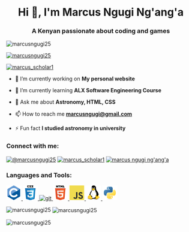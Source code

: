 <h1 align="center">Hi 👋, I'm Marcus Ngugi Ng'ang'a</h1>
<h3 align="center">A Kenyan passionate about coding and games</h3>

<p align="left"> <img src="https://komarev.com/ghpvc/?username=marcusngugi25&label=Profile%20views&color=0e75b6&style=flat" alt="marcusngugi25" /> </p>

<p align="left"> <a href="https://github.com/ryo-ma/github-profile-trophy"><img src="https://github-profile-trophy.vercel.app/?username=marcusngugi25" alt="marcusngugi25" /></a> </p>

<p align="left"> <a href="https://twitter.com/marcus_scholar1" target="blank"><img src="https://img.shields.io/twitter/follow/marcus_scholar1?logo=twitter&style=for-the-badge" alt="marcus_scholar1" /></a> </p>

- 🔭 I’m currently working on **My personal website**

- 🌱 I’m currently learning **ALX Software Engineering Course**

- 💬 Ask me about **Astronomy, HTML, CSS**

- 📫 How to reach me **marcusngugi@gmail.com**

- ⚡ Fun fact **I studied astronomy in university**

<h3 align="left">Connect with me:</h3>
<p align="left">
<a href="https://codepen.io/@marcusngugi25" target="blank"><img align="center" src="https://raw.githubusercontent.com/rahuldkjain/github-profile-readme-generator/master/src/images/icons/Social/codepen.svg" alt="@marcusngugi25" height="30" width="40" /></a>
<a href="https://twitter.com/marcus_scholar1" target="blank"><img align="center" src="https://raw.githubusercontent.com/rahuldkjain/github-profile-readme-generator/master/src/images/icons/Social/twitter.svg" alt="marcus_scholar1" height="30" width="40" /></a>
<a href="https://www.linkedin.com/in/marcus-ngugi-ng-ang-a-5b1b26110/" target="blank"><img align="center" src="https://raw.githubusercontent.com/rahuldkjain/github-profile-readme-generator/master/src/images/icons/Social/linked-in-alt.svg" alt="marcus ngugi ng'ang'a" height="30" width="40" /></a>
</p>

<h3 align="left">Languages and Tools:</h3>
<p align="left"> <a href="https://www.cprogramming.com/" target="_blank" rel="noreferrer"> <img src="https://raw.githubusercontent.com/devicons/devicon/master/icons/c/c-original.svg" alt="c" width="40" height="40"/> </a> <a href="https://www.w3schools.com/css/" target="_blank" rel="noreferrer"> <img src="https://raw.githubusercontent.com/devicons/devicon/master/icons/css3/css3-original-wordmark.svg" alt="css3" width="40" height="40"/> </a> <a href="https://git-scm.com/" target="_blank" rel="noreferrer"> <img src="https://www.vectorlogo.zone/logos/git-scm/git-scm-icon.svg" alt="git" width="40" height="40"/> </a> <a href="https://www.w3.org/html/" target="_blank" rel="noreferrer"> <img src="https://raw.githubusercontent.com/devicons/devicon/master/icons/html5/html5-original-wordmark.svg" alt="html5" width="40" height="40"/> </a> <a href="https://developer.mozilla.org/en-US/docs/Web/JavaScript" target="_blank" rel="noreferrer"> <img src="https://raw.githubusercontent.com/devicons/devicon/master/icons/javascript/javascript-original.svg" alt="javascript" width="40" height="40"/> </a> <a href="https://www.linux.org/" target="_blank" rel="noreferrer"> <img src="https://raw.githubusercontent.com/devicons/devicon/master/icons/linux/linux-original.svg" alt="linux" width="40" height="40"/> </a> <a href="https://www.python.org" target="_blank" rel="noreferrer"> <img src="https://raw.githubusercontent.com/devicons/devicon/master/icons/python/python-original.svg" alt="python" width="40" height="40"/> </a> </p>

<p><img align="left" src="https://github-readme-stats.vercel.app/api/top-langs?username=marcusngugi25&show_icons=true&locale=en&layout=compact" alt="marcusngugi25" /></p>

<p>&nbsp;<img align="center" src="https://github-readme-stats.vercel.app/api?username=marcusngugi25&show_icons=true&locale=en" alt="marcusngugi25" /></p>

<p><img align="center" src="https://github-readme-streak-stats.herokuapp.com/?user=marcusngugi25&" alt="marcusngugi25" /></p>



<!---
Marcusngugi25/Marcusngugi25 is a ✨ special ✨ repository because its `README.md` (this file) appears on your GitHub profile.
You can click the Preview link to take a look at your changes.
--->
